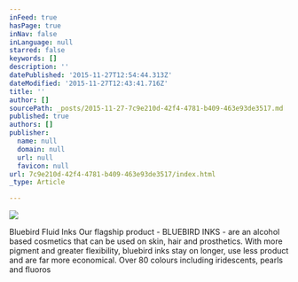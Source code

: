 ```yaml
---
inFeed: true
hasPage: true
inNav: false
inLanguage: null
starred: false
keywords: []
description: ''
datePublished: '2015-11-27T12:54:44.313Z'
dateModified: '2015-11-27T12:43:41.716Z'
title: ''
author: []
sourcePath: _posts/2015-11-27-7c9e210d-42f4-4781-b409-463e93de3517.md
published: true
authors: []
publisher:
  name: null
  domain: null
  url: null
  favicon: null
url: 7c9e210d-42f4-4781-b409-463e93de3517/index.html
_type: Article

---
```

![](https://the-grid-user-content.s3-us-west-2.amazonaws.com/78dbbe8b-8ea8-470e-92fc-1fd11aed969b.jpg)

Bluebird Fluid Inks
Our flagship product - BLUEBIRD INKS - are an alcohol based cosmetics that can be used on skin, hair and prosthetics. With more pigment and greater flexibility, bluebird inks stay on longer, use less product and are far more economical.
Over 80 colours including iridescents, pearls and fluoros